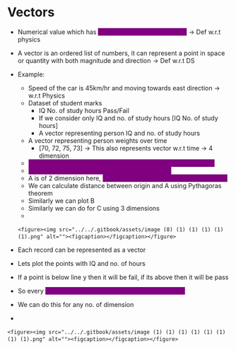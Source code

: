 # Vectors

* Numerical value which has <mark style="color:purple;background-color:purple;">**both magnitude and direction**</mark> -> Def w.r.t physics
* A vector is an ordered list of numbers, it can represent a point in space or quantity with both magnitude and direction -> Def w.r.t DS
* Example:
  * Speed of the car is 45km/hr and moving towards east direction -> w.r.t Physics
  * Dataset of student marks
    * IQ        No. of study hours        Pass/Fail
    * If we consider only IQ and no. of study hours \[IQ   No. of study hours]
    * A vector representing person IQ and no. of study hours
  * A vector representing person weights over time
    * \[70, 72, 75, 73] -> This also represents vector w.r.t time -> 4 dimension
  * <mark style="color:purple;background-color:purple;">**In DS context it does not necessarily have a physical direction**</mark>
  * <mark style="color:purple;background-color:purple;">**In DS, a vector represents a collection of values**</mark>
  * A is of 2 dimension here, <mark style="color:purple;background-color:purple;">**to see this we define a coordinate system**</mark>
  * We can calculate distance between origin and A using Pythagoras theorem
  * Similarly we can plot B
  * Similarly we can do for C using 3 dimensions
  *

      <figure><img src="../../.gitbook/assets/image (8) (1) (1) (1) (1) (1).png" alt=""><figcaption></figcaption></figure>



* Each record can be represented as a vector
* Lets plot the points with IQ and no. of hours
* If a point is below line y then it will be fail, if its above then it will be pass
* So every <mark style="color:purple;background-color:purple;">**datapoint in dataset is represented as a vector**</mark>
* We can do this for any no. of dimension
*

    <figure><img src="../../.gitbook/assets/image (1) (1) (1) (1) (1) (1) (1) (1).png" alt=""><figcaption></figcaption></figure>
